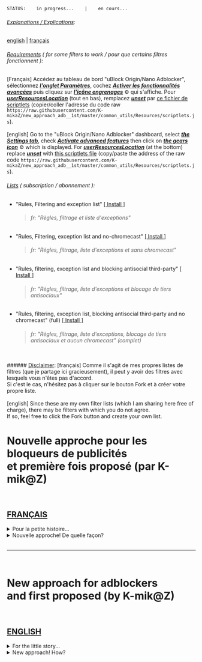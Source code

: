 ```STATUS:    in progress...    |    en cours...```  


###### <ins>Explanations / Explications</ins>:  
[english](#new-approach-for-adblockersand-first-proposed-by-k-mikz) | [français](#nouvelle-approche-pour-les-bloqueurs-de-publicitéset-première-fois-proposé-par-k-mikz)

###### <ins>Requirements</ins> ( for some filters to work / pour que certains filtres fonctionnent ):
[Français] Accédez au tableau de bord "uBlock Origin/Nano Adblocker", sélectionnez <ins>***l'onglet Paramètres***</ins>, cochez <ins>***Activer les fonctionnalités avancées***</ins> puis cliquez sur <ins>***l'icône engrenages***</ins> ⚙ qui s'affiche. Pour <ins>***userResourcesLocation***</ins> (tout en bas), remplacez <ins>***unset***</ins> par [ce fichier de scriptlets](https://github.com/K-mikaZ/new_approach_adb__1st/blob/master/common_utils/Resources/scriptlets.js) (copier/coller l'adresse du code raw `https://raw.githubusercontent.com/K-mikaZ/new_approach_adb__1st/master/common_utils/Resources/scriptlets.js`).<br><br>[english] Go to the "uBlock Origin/Nano Adblocker" dashboard, select <ins>***the Settings tab***</ins>, check <ins>***Activate advanced features***</ins> then click on <ins>***the gears icon***</ins> ⚙ which is displayed. For <ins>***userResourcesLocation***</ins> (at the bottom) replace <ins>***unset***</ins> with [this scriptlets file](https://github.com/K-mikaZ/new_approach_adb__1st/blob/master/common_utils/Resources/scriptlets.js) (copy/paste the address of the raw code `https://raw.githubusercontent.com/K-mikaZ/new_approach_adb__1st/master/common_utils/Resources/scriptlets.js`).<br>    
###### <ins>Lists</ins> ( subscription / abonnement ):
- "Rules, Filtering and exception list" [[ Install ]](https://subscribe.adblockplus.org/?location=https://raw.githubusercontent.com/K-mikaZ/new_approach_adb__1st/master/KmZ_filters.txt&amp;title=Rules%2C%20Filtering%20and%20exception%20list)
    > ###### *fr: "Règles, filtrage et liste d'exceptions"*
- "Rules, Filtering, exception list and no-chromecast" [[ Install ]](https://subscribe.adblockplus.org?location=https://raw.githubusercontent.com/K-mikaZ/new_approach_adb__1st/master/KmZ_filters_no-chromecast.txt&amp;title=Rules%2C%20Filtering%2C%20exception%20list%20and%20no-chromecast)
    > ###### *fr: "Règles, filtrage, liste d'exceptions et sans chromecast"*
- "Rules, filtering, exception list and blocking antisocial third-party" [[ Install ]](https://subscribe.adblockplus.org?location=https://raw.githubusercontent.com/K-mikaZ/new_approach_adb__1st/master/KmZ_filters_with_antisocial_third-part.txt&amp;title=Rules%2C%20filtering%2C%20exception%20list%20and%20blocking%20antisocial%20third-party)
    > ###### *fr: "Règles, filtrage, liste d'exceptions et blocage de tiers antisociaux"*
- "Rules, filtering, exception list, blocking antisocial third-party and no chromecast" (full) [[ Install ]](https://subscribe.adblockplus.org?location=https://raw.githubusercontent.com/K-mikaZ/new_approach_adb__1st/master/KmZ_filters_no-chromecast_with_antisocial_third-part.txt&amp;title=Rules%2C%20filtering%2C%20exception%2C%20blocking%20antisocial%20third-party%20and%20no%20chromecast)
    > ###### *fr: "Règles, filtrage, liste d'exceptions, blocage de tiers antisociaux et aucun chromecast" (complet)*   
<br>
###### <ins>Disclaimer</ins>:
[français] Comme il s'agit de mes propres listes de filtres (que je partage ici gracieusement), il peut y avoir des filtres avec lesquels vous n'êtes pas d'accord.<br>Si c'est le cas, n'hésitez pas à cliquer sur le bouton Fork et à créer votre propre liste.<br><br>[english] Since these are my own filter lists (which I am sharing here free of charge), there may be filters with which you do not agree.<br>If so, feel free to click the Fork button and create your own list.

<br>

# Nouvelle approche pour les bloqueurs de publicités<br>et première fois proposé (par K-mik@Z)  
<br>

## [FRANÇAIS](#français)  
<details>
  <summary>Pour la petite histoire...</summary>

  J'ai voulu proposer (sur un [site connu de la communauté](https://github.com/collinbarrett/FilterLists)) une simple liste (non pas de blocage, mais de [redirect-rule](https://github.com/gorhill/uBlock/wiki/Static-filter-syntax#redirect-rule) automatique), pour aider au *noop\** de tous les filtres de blocages (déjà présent dans votre bloqueur de pubs, mais aussi à venir) et qui utilisais pour cela des conditions ( [!#if - !#endif](https://github.com/gorhill/uBlock/wiki/Static-filter-syntax#if-condition) ).
###### *\*noop: pour les non-initiés, équivalent à une réponse vide*.
Mais je n'ai pas rencontrer un franc succès (non pas au niveau de l'hébergeur de listes lui-même, mais plus auprès de la team ublock-origin), [voyez par vous même](https://github.com/collinbarrett/FilterLists/issues/1731). Ma démarche à été critiquée, voire raillée.<br><br>
Je n'ai jamais demandé de retoucher leurs codes, alors pourquoi tant d'hostilité. J'ai juste proposé une liste qu'il suffisait d'installer ou non.

> La règle de redirection n'est pas d'accélérer le navigateur. Elle est utilisée pour réparer les cassures, anti-adblock et faciliter la rédaction de la liste.

OK, alors pourquoi ne pas l'automatisée pour qu'elle s'applique par elle-même (plus simple pour l'écriture de filtres, non?).<br><br>Je ne suis pas codeur, et je dois justifier (par des mesures que je ne peux pas faire car je ne connais pas les outils pour) tout ce que je propose.<br>Quant à moi, je dois me contenter d'hypothèses:

> Je ne pense pas que fournir une réponse sera plus rapide que d'annuler simplement une demande de réseau.

Supposition. En effet, dans de nombreux langages informatiques, une réponse (même vide) vaut toujours mieux que pas de réponse. Cela évite de nombreuses erreurs (ou le non-retour de réponse, si attendue).<br><br>Et dans notre cas, bien souvent, `pas de réponse` = `bloqueurs` = `message "veuillez désactiver votre bloqueur de pubs"`

  ```STATUS: en cours d'écriture...```

</details>
<details>
  <summary>Nouvelle approche! De quelle façon?</summary>
  
  Directives de pré-processeur pour les filtres:<br>J'ai décidé d'utiliser (tant que faire ce peut), les conditions ( !#if ) en partant de cet remarque:
> Les conditions prennent en charge tous les opérateurs logiques de base. - [AdguardTeam](https://github.com/AdguardTeam/AdguardBrowserExtension/issues/917#issue-282353661-permalink)

Et [contrairement à ce que pense notre ami](https://github.com/collinbarrett/FilterLists/issues/1731#issuecomment-651969310), ~~je soutiens que les conditions simple sont reconnues~~ je décide quand même de les utiliser.<br><br>Bah oui quoi! L'addon saurait bloquer des éléments, mais ne saurait pas les reconnaître avec des conditions.<br>Essayez pour voir si `google.com, *$image, *$xhr ou *$1p` ne fonctionne pas!<br>Alors pourquoi ne pourrais-t-on pas pas écrire `!#if google.com, !#if image ou !#if (xhr && 1p)` dans ce cas.<br><br>Et si tel est le cas, pourquoi ne pas demander à l'addon de reconnaître des directives basics.<br><br>Si vous n'essayez seulement que ce que vous savez, où est l'opportunité de progresser.<br>

> "Ils ne savaient pas que c'était impossible, alors ils l'ont fait." - Mark Twain

</details>  
<br>  

********************
<br>  

# New approach for adblockers<br>and first proposed (by K-mik@Z)  
<br>

## [ENGLISH](#english)  
<details>
  <summary>For the little story...</summary>

  I wanted to offer (on a [site known to the community](https://github.com/collinbarrett/FilterLists)) a simple list (not of blocking, but automatic [redirect-rule](https://github.com/gorhill/uBlock/wiki/Static-filter-syntax#redirect-rule)), to help the *noop\** of all blocking filters (already present in your ad blocker, but also to come) and which used for that conditions ([!#if - !#endif](https://github.com/gorhill/uBlock/wiki/Static-filter-syntax#if-condition)).
###### *\*noop: for the uninitiated, equivalent to an empty response*.
But I did not meet a great success (not at the level of the list host itself, but more with the ublock-origin team), [see for yourself](https://github.com/collinbarrett/FilterLists/issues/1731). My approach has been criticized, even mocked.<br><br>
I never asked to touch up their codes, so why so much hostility. I just proposed a list whether to install or not.

> The redirect rule is not to speed up the browser. It is used to repair breaks, anti-adblock and to facilitate the drafting of the list.

OK, so why not automate it so that it applies by itself (easier to write filters, right?).<br><br>I'm not a coder, and I have to justify (by measures that I can not do because I do not know the tools for) everything I offer.<br>As for me, I have to settle for assumptions:

> I don't think that providing a response will be faster than simply canceling a network request.

Assumption. Indeed, in many computer languages, a response (even empty) is always better than no response. This avoids many errors (or non-return of response, if expected).<br><br>And in our case, very often, `no response` = `blockers` = `message "please deactivate your ad blocker"`
  
  ```STATUS: being written ...```
    
</details>
<details>
  <summary>New approach! How?</summary>
  
  Pre-processor directives for filters:<br>I have decided to use (as much as I can) the conditions ( !#if ) starting from this remark:
> The conditions support all the basic logical operators. - [AdguardTeam](https://github.com/AdguardTeam/AdguardBrowserExtension/issues/917#issue-282353661-permalink)

And [contrary to what our friend thinks](https://github.com/collinbarrett/FilterLists/issues/1731#issuecomment-651969310), ~~I maintain that the simple conditions are recognized~~ I still decide to use them.<br><br>Well yes what! The addon could block elements, but would not recognize them with conditions.<br>Try to see if `google.com, *$image, *$xhr or *$1p` is not working!<br>So why can't we write `!#if google.com, !#if image or !#if (xhr && 1p)` in this case.<br><br>And if that's the case, why not ask the addon to recognize basic directives.<br><br>And if you only try what you know, where is the opportunity to progress.<br>

> "They didn't know it was impossible, so they did it." - Mark Twain

</details>
